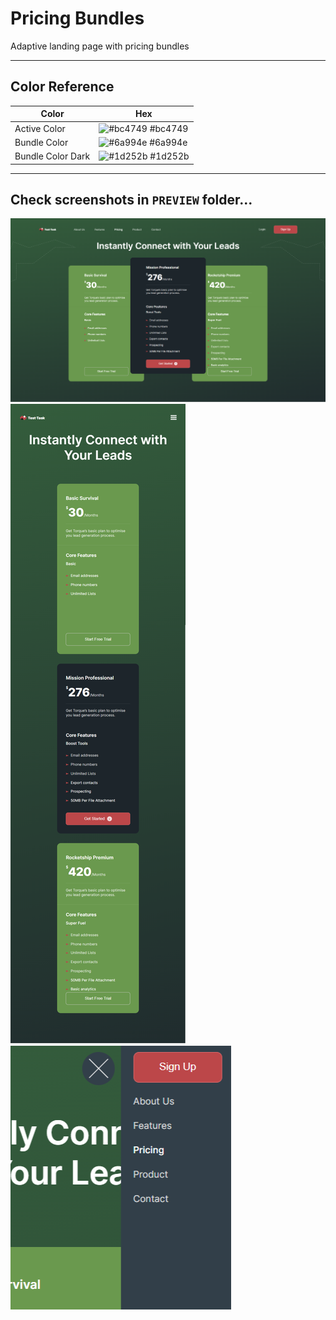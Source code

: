 # Pricing Bundles

Adaptive landing page with pricing bundles

---

## Color Reference

| Color            | Hex                                                              |
| ---------------- | ---------------------------------------------------------------- |
| Active Color     | ![#bc4749](https://via.placeholder.com/10/bc4749?text=+) #bc4749 |
| Bundle Color | ![#6a994e](https://via.placeholder.com/10/6a994e?text=+) #6a994e |
| Bundle Color Dark | ![#1d252b](https://via.placeholder.com/10/1d252b?text=+) #1d252b |

---

## Check screenshots in `PREVIEW` folder... 

![MainScreenDesktop](https://github.com/Eduardick1/BundlesLanding/blob/main/PREVIEW/FullPageDesktop.png)
![MainScreenMobile](https://github.com/Eduardick1/BundlesLanding/blob/main/PREVIEW/FullPageMobile.png)
![ModalMenu](https://github.com/Eduardick1/BundlesLanding/blob/main/PREVIEW/ModalMenu.png)
